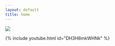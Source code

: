 ```yaml
---
layout: default
title: home
---
```

![](https://minio.digisus.ch/ossdirectory-assets/OSSD_Logo_rgb.svg)

{% include youtube.html id="DH3H8mkWHNk" %}
